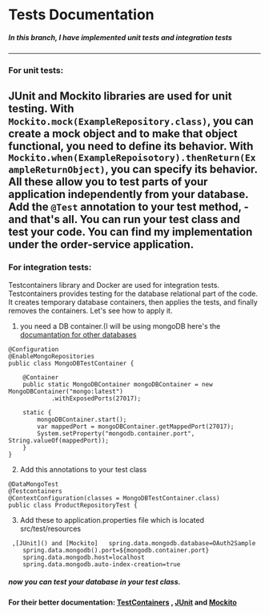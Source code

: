 # Tests Documentation 
##### In this branch, I have implemented unit tests and integration tests
---
### For unit tests:
 
JUnit and Mockito libraries are used for unit testing.
With `Mockito.mock(ExampleRepository.class)`, you can create a mock object
and to make that object functional, you need to define its behavior.
With `Mockito.when(ExampleRepoisotory).thenReturn(ExampleReturnObject)`, you can specify its behavior.
All these allow you to test parts of your application independently from your database.
Add the `@Test` annotation 	to your test method, -
and that's all. You can run your test class and test your code. You can find my implementation under the order-service application.
---
### For integration tests:


Testcontainers library and Docker are used for integration tests. Testcontainers provides testing for the database relational part of the code. It creates temporary database containers, then applies the 	tests, and finally removes the containers. Let's see how to apply it.

1. you need a DB container.(I will be using mongoDB here's the [documantation for other databases](https://testcontainers.com/modules/)

```
@Configuration
@EnableMongoRepositories
public class MongoDBTestContainer {

    @Container
    public static MongoDBContainer mongoDBContainer = new MongoDBContainer("mongo:latest")
            .withExposedPorts(27017);

    static {
        mongoDBContainer.start();
        var mappedPort = mongoDBContainer.getMappedPort(27017);
        System.setProperty("mongodb.container.port", String.valueOf(mappedPort));
    }
}
```

2. Add this annotations to your test class
```
@DataMongoTest
@Testcontainers
@ContextConfiguration(classes = MongoDBTestContainer.class)
public class ProductRepositoryTest {
```
3. Add these to application.properties file which is located src/test/resources
```
 ,[JUnit]() and [Mockito]	spring.data.mongodb.database=OAuth2Sample
	spring.data.mongodb().port=${mongodb.container.port}
	spring.data.mongodb.host=localhost
	spring.data.mongodb.auto-index-creation=true
```

##### now you can test your database in your test class.

#### For their better documentation: [TestContainers](https://java.testcontainers.org/) , [JUnit](https://junit.org/junit5/docs/current/user-guide/) and [Mockito](https://site.mockito.org/) 
